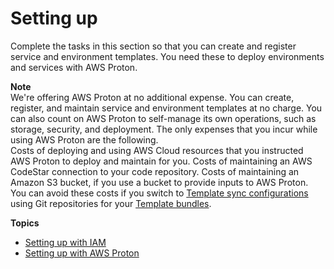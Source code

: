 # Setting up<a name="ag-setting-up"></a>

Complete the tasks in this section so that you can create and register service and environment templates\. You need these to deploy environments and services with AWS Proton\.

**Note**  
We're offering AWS Proton at no additional expense\. You can create, register, and maintain service and environment templates at no charge\. You can also count on AWS Proton to self\-manage its own operations, such as storage, security, and deployment\. The only expenses that you incur while using AWS Proton are the following\.  
Costs of deploying and using AWS Cloud resources that you instructed AWS Proton to deploy and maintain for you\.
Costs of maintaining an AWS CodeStar connection to your code repository\.
Costs of maintaining an Amazon S3 bucket, if you use a bucket to provide inputs to AWS Proton\. You can avoid these costs if you switch to [Template sync configurations](ag-template-sync-configs.md) using Git repositories for your [Template bundles](ag-template-authoring.md#ag-template-bundles)\.

**Topics**
+ [Setting up with IAM](ag-setting-up-iam.md)
+ [Setting up with AWS Proton](setting-up-for-service.md)